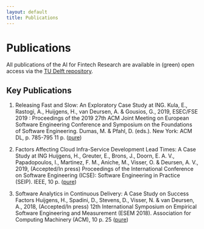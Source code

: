 ```yaml
---
layout: default
title: Publications
---
```


# Publications

All publications of the AI for Fintech Research are available in (green) open access via the [TU Delft repository][pure].

[pure]: https://pure.tudelft.nl


## Key Publications

1. Releasing Fast and Slow: An Exploratory Case Study at ING. Kula, E., Rastogi, A., Huijgens, H., van Deursen, A. & Gousios, G., 2019, ESEC/FSE 2019 : Proceedings of the 2019 27th ACM Joint Meeting on European Software Engineering Conference and Symposium on the Foundations of Software Engineering. Dumas, M. & Pfahl, D. (eds.). New York: ACM DL, p. 785-795 11 p. ([pure](https://pure.tudelft.nl/portal/en/publications/releasing-fast-and-slow(161e54d5-66d2-4dfe-b24b-93fbaacbaf01).html))

1. Factors Affecting Cloud Infra-Service Development Lead Times: A Case Study at ING
Huijgens, H., Greuter, E., Brons, J., Doorn, E. A. V., Papadopoulos, I., Martinez, F. M., Aniche, M., Visser, O. & Deursen, A. V., 2019, (Accepted/In press) Proceedings of the International Conference on Software Engineering (ICSE): Software Engineering in Practice (SEIP). IEEE, 10 p. ([pure](https://pure.tudelft.nl/portal/en/publications/factors-affecting-cloud-infraservice-development-lead-times-a-case-study-at-ing(b18f4405-c784-4bf0-8a25-d71e042f85b1).html))

1. Software Analytics in Continuous Delivery: A Case Study on Success Factors
Huijgens, H., Spadini, D., Stevens, D., Visser, N. & van Deursen, A., 2018, (Accepted/In press) 12th International Symposium on Empirical Software Engineering and Measurement (ESEM 2018). Association for Computing Machinery (ACM), 10 p. 25 ([pure](https://pure.tudelft.nl/portal/en/publications/software-analytics-in-continuous-delivery-a-case-study-on-success-factors(9c5d1df6-e244-4fdc-933d-8bc36f9e3bd4).html))